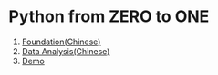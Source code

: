 # Python from ZERO to ONE

1. [Foundation(Chinese)](./python/Foundation/python_foundation_index.md)
2. [Data Analysis(Chinese)](./python/DataAnalysis/python_data_analysis_index.md)
3. [Demo](./python/Demo/python_demo_index.md)


